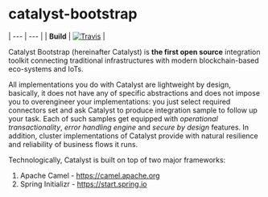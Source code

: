 # catalyst-bootstrap

| --- | --- |
| **Build** | [![Travis](https://img.shields.io/travis/IntellectEU/catalyst-bootstrap.svg)](https://github.com/IntellectEU/catalyst-bootstrap) |

Catalyst Bootstrap (hereinafter Catalyst) is **the first open source** integration toolkit connecting traditional infrastructures with modern blockchain-based eco-systems and IoTs.

All implementations you do with Catalyst are lightweight by design, basically, it does not have any of specific abstractions and does not impose you to overengineer your implementations: you just select required connectors set and ask Catalyst to produce integration sample to follow up your task. Each of such samples get equipped with *operational transactionality*, *error handling engine* and *secure by design* features. In addition, cluster implementations of Catalyst provide with natural resilience and reliability of business flows it runs.

Technologically, Catalyst is built on top of two major frameworks:
1. Apache Camel - https://camel.apache.org
2. Spring Initializr - https://start.spring.io
